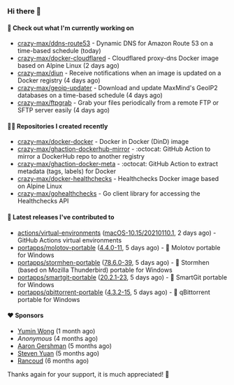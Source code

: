 ### Hi there 👋

#### 👷 Check out what I'm currently working on

- [crazy-max/ddns-route53](https://github.com/crazy-max/ddns-route53) - Dynamic DNS for Amazon Route 53 on a time-based schedule (today)
- [crazy-max/docker-cloudflared](https://github.com/crazy-max/docker-cloudflared) - Cloudflared proxy-dns Docker image based on Alpine Linux (2 days ago)
- [crazy-max/diun](https://github.com/crazy-max/diun) - Receive notifications when an image is updated on a Docker registry (4 days ago)
- [crazy-max/geoip-updater](https://github.com/crazy-max/geoip-updater) - Download and update MaxMind&#39;s GeoIP2 databases on a time-based schedule (4 days ago)
- [crazy-max/ftpgrab](https://github.com/crazy-max/ftpgrab) - Grab your files periodically from a remote FTP or SFTP server easily (4 days ago)

#### 👨‍💻 Repositories I created recently

- [crazy-max/docker-docker](https://github.com/crazy-max/docker-docker) - Docker in Docker (DinD) image
- [crazy-max/ghaction-dockerhub-mirror](https://github.com/crazy-max/ghaction-dockerhub-mirror) - :octocat: GitHub Action to mirror a DockerHub repo to another registry
- [crazy-max/ghaction-docker-meta](https://github.com/crazy-max/ghaction-docker-meta) - :octocat: GitHub Action to extract metadata (tags, labels) for Docker
- [crazy-max/docker-healthchecks](https://github.com/crazy-max/docker-healthchecks) - Healthchecks Docker image based on Alpine Linux
- [crazy-max/gohealthchecks](https://github.com/crazy-max/gohealthchecks) - Go client library for accessing the Healthchecks API

#### 🚀 Latest releases I've contributed to

- [actions/virtual-environments](https://github.com/actions/virtual-environments) ([macOS-10.15/20210110.1](https://github.com/actions/virtual-environments/releases/tag/macOS-10.15%2F20210110.1), 2 days ago) - GitHub Actions virtual environments
- [portapps/molotov-portable](https://github.com/portapps/molotov-portable) ([4.4.0-11](https://github.com/portapps/molotov-portable/releases/tag/4.4.0-11), 5 days ago) - 🚀 Molotov portable for Windows
- [portapps/stormhen-portable](https://github.com/portapps/stormhen-portable) ([78.6.0-39](https://github.com/portapps/stormhen-portable/releases/tag/78.6.0-39), 5 days ago) - 🚀 Stormhen (based on Mozilla Thunderbird) portable for Windows
- [portapps/smartgit-portable](https://github.com/portapps/smartgit-portable) ([20.2.1-23](https://github.com/portapps/smartgit-portable/releases/tag/20.2.1-23), 5 days ago) - 🚀 SmartGit portable for Windows 
- [portapps/qbittorrent-portable](https://github.com/portapps/qbittorrent-portable) ([4.3.2-15](https://github.com/portapps/qbittorrent-portable/releases/tag/4.3.2-15), 5 days ago) - 🚀 qBittorrent portable for Windows

#### ❤️ Sponsors
- [Yumin Wong](https://github.com/itsbagpack) (1 month ago)
- _Anonymous_ (4 months ago)
- [Aaron Gershman](https://github.com/aegershman) (5 months ago)
- [Steven Yuan](https://github.com/syuan100) (5 months ago)
- [Rancoud](https://github.com/rancoud) (6 months ago)

Thanks again for your support, it is much appreciated! 🙏
